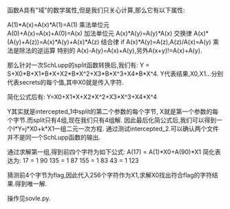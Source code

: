 函数A具有"域"的数学属性,但是我们只关心计算,那么它有以下属性:

A(1)\*A(x)=A(x)\*A(1)=A(1) 乘法单位元 </br>
A(0)+A(x)=A(x)+A(0)=A(x) 加法单位元
A(x)\*A(y)=A(y)\*A(x) 交换律
A(x)\*(A(y)+A(z))=A(x)\*A(y)+A(x)\*A(z) 结合律
if A(x)\*A(y)=A(z),A(z)/A(x)=A(y) 乘法是除法的逆运算
特别的 A(x)-A(y)=A(x)+A(y),另外A(x+y)!=A(x)+A(y).

那么针对一次SchLupp的split函数转换后,我们有:
Y = S+X0\*B+X1\*B\*X+X2\*B\*X^2+X3\*B\*X^3+X4\*B\*X^4.
Y代表结果,X0,X1...分别代表secrets的每个值,其中X0就是传入字符.

简化公式后有:
Y=X0+X1\*X+X2\*X^2+X3\*X^3+X4\*X^4

Y其实就是intercepted_1中split的第二个参数的每个字节,
X就是第一个参数的每个字节.而split只有4组,现在我们只有4组解.
因此最后化简公式后,我们可以得到一个l\*Y=j\*X0+k\*X1一组二元一次方程.
通过测试intercepted_2.可以确认两个文件并不是同一个SchLupp函数的输出.

通过求解第一组,得到前四个字符为如下公式:
A(17) = A(1)\*X0+A(90)\*X1
简化表达为:
17 = 1 90 
135 = 1 87 
155 = 1 83 
43 = 1 123 

猜测前4个字节为flag,因此代入256个字符作为X1,求解X0找出符合flag的字符结果.得到唯一解.

操作见sovle.py.
